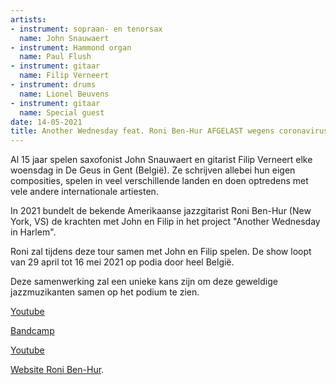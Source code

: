 ```yaml
---
artists:
- instrument: sopraan- en tenorsax
  name: John Snauwaert
- instrument: Hammond organ
  name: Paul Flush
- instrument: gitaar
  name: Filip Verneert
- instrument: drums
  name: Lionel Beuvens
- instrument: gitaar
  name: Special guest
date: 14-05-2021
title: Another Wednesday feat. Roni Ben-Hur AFGELAST wegens coronavirus!
---
```

Al 15 jaar spelen saxofonist John Snauwaert en gitarist Filip Verneert elke woensdag in De Geus in Gent (België).
Ze schrijven allebei hun eigen composities, spelen in veel verschillende landen en doen 
optredens met vele andere internationale artiesten. 

In 2021 bundelt de bekende Amerikaanse jazzgitarist Roni Ben-Hur (New York, VS) de krachten met 
John en Filip in het project "Another Wednesday in Harlem". 

Roni zal tijdens deze tour samen met John en Filip spelen.
De show loopt van 29 april tot 16 mei 2021 op podia door heel België. 

Deze samenwerking zal een unieke kans zijn om deze geweldige jazzmuzikanten samen op het podium te zien.

[Youtube](https://www.youtube.com/watch?v=19lmgVvG_nU&feature=youtu.be) 

[Bandcamp](https://anotherwednesday.bandcamp.com/track/soty) 

[Youtube](https://www.youtube.com/watch?v=KF__aJz439w) 

[Website Roni Ben-Hur](https://www.ronibenhur.com/).